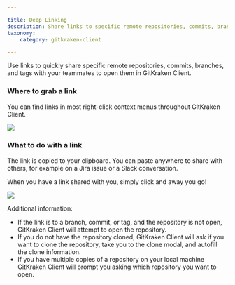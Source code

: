 ```yaml
---

title: Deep Linking
description: Share links to specific remote repositories, commits, branches, and tags in GitKraken Client.
taxonomy:
    category: gitkraken-client

---
```


Use links to quickly share specific remote repositories, commits, branches, and tags with your teammates to open them in GitKraken Client. 

### Where to grab a link

You can find links in most right-click context menus throughout GitKraken Client.
 
<img src="/img/documentation/repositories/linking/link_context_menu_options.gif" class="img-bordered img-responsive center">

### What to do with a link

The link is copied to your clipboard. You can paste anywhere to share with others, for example on a Jira issue or a Slack conversation.

When you have a link shared with you, simply click and away you go! 

<img src="/img/documentation/repositories/linking/click_link_slack.gif" class="img-bordered img-responsive center">

Additional information:

* If the link is to a branch, commit, or tag, and the repository is not open, GitKraken Client will attempt to open the repository.
* If you do not have the repository cloned, GitKraken Client will ask if you want to clone the repository, take you to the clone modal, and autofill the clone information.
* If you have multiple copies of a repository on your local machine GitKraken Client will prompt you asking which repository you want to open.
